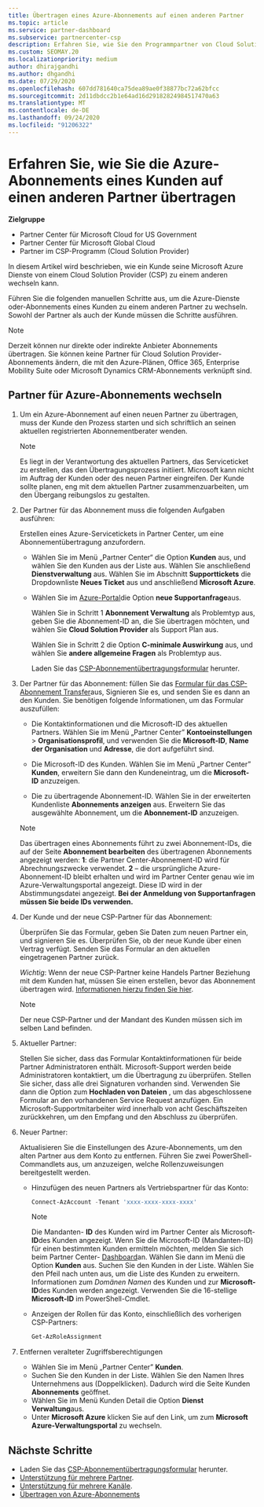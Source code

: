 ```yaml
---
title: Übertragen eines Azure-Abonnements auf einen anderen Partner
ms.topic: article
ms.service: partner-dashboard
ms.subservice: partnercenter-csp
description: Erfahren Sie, wie Sie den Programmpartner von Cloud Solution Provider ändern, der mit den Azure-Abonnements eines Kunden verknüpft ist.
ms.custom: SEOMAY.20
ms.localizationpriority: medium
author: dhirajgandhi
ms.author: dhgandhi
ms.date: 07/29/2020
ms.openlocfilehash: 607dd781640ca75dea89ae0f38877bc72a62bfcc
ms.sourcegitcommit: 2d11dbdcc2b1e64ad16d29182824984517470a63
ms.translationtype: MT
ms.contentlocale: de-DE
ms.lasthandoff: 09/24/2020
ms.locfileid: "91206322"
---
```

# <a name="learn-how-to-transfer-a-customers-azure-subscriptions-to-another-partner"></a>Erfahren Sie, wie Sie die Azure-Abonnements eines Kunden auf einen anderen Partner übertragen

**Zielgruppe**

- Partner Center für Microsoft Cloud for US Government
- Partner Center für Microsoft Global Cloud
- Partner im CSP-Programm (Cloud Solution Provider)

In diesem Artikel wird beschrieben, wie ein Kunde seine Microsoft Azure Dienste von einem Cloud Solution Provider (CSP) zu einem anderen wechseln kann.

Führen Sie die folgenden manuellen Schritte aus, um die Azure-Dienste oder-Abonnements eines Kunden zu einem anderen Partner zu wechseln. Sowohl der Partner als auch der Kunde müssen die Schritte ausführen.

>[!Note]  
>Derzeit können nur direkte oder indirekte Anbieter Abonnements übertragen.
>Sie können keine Partner für Cloud Solution Provider-Abonnements ändern, die mit den Azure-Plänen, Office 365, Enterprise Mobility Suite oder Microsoft Dynamics CRM-Abonnements verknüpft sind.

## <a name="switch-partners-for-azure-subscriptions"></a>Partner für Azure-Abonnements wechseln

1. Um ein Azure-Abonnement auf einen neuen Partner zu übertragen, muss der Kunde den Prozess starten und sich schriftlich an seinen aktuellen registrierten Abonnementberater wenden.

   >[!Note]
   >Es liegt in der Verantwortung des aktuellen Partners, das Serviceticket zu erstellen, das den Übertragungsprozess initiiert. Microsoft kann nicht im Auftrag der Kunden oder des neuen Partner eingreifen. Der Kunde sollte planen, eng mit dem aktuellen Partner zusammenzuarbeiten, um den Übergang reibungslos zu gestalten.

2. Der Partner für das Abonnement muss die folgenden Aufgaben ausführen:

   Erstellen eines Azure-Servicetickets in Partner Center, um eine Abonnementübertragung anzufordern.

   - Wählen Sie im Menü „Partner Center“ die Option **Kunden** aus, und wählen Sie den Kunden aus der Liste aus. Wählen Sie anschließend **Dienstverwaltung** aus. Wählen Sie im Abschnitt **Supporttickets** die Dropdownliste **Neues Ticket** aus und anschließend **Microsoft Azure**.

   - Wählen Sie im [Azure-Portal](https://portal.azure.com)die Option **neue Supportanfrage**aus.

     Wählen Sie in Schritt 1 **Abonnement Verwaltung** als Problemtyp aus, geben Sie die Abonnement-ID an, die Sie übertragen möchten, und wählen Sie **Cloud Solution Provider** als Support Plan aus.

     Wählen Sie in Schritt 2 die Option **C-minimale Auswirkung** aus, und wählen Sie **andere allgemeine Fragen** als Problemtyp aus.

     Laden Sie das [CSP-Abonnementübertragungsformular](https://query.prod.cms.rt.microsoft.com/cms/api/am/binary/RE4ATIA) herunter.

3. Der Partner für das Abonnement: füllen Sie das [Formular für das CSP-Abonnement Transfer](https://query.prod.cms.rt.microsoft.com/cms/api/am/binary/RE4ATIA)aus, Signieren Sie es, und senden Sie es dann an den Kunden. Sie benötigen folgende Informationen, um das Formular auszufüllen:

   - Die Kontaktinformationen und die Microsoft-ID des aktuellen Partners. Wählen Sie im Menü „Partner Center” **Kontoeinstellungen** &gt; **Organisationsprofil**, und verwenden Sie die **Microsoft-ID**, **Name der Organisation** und **Adresse**, die dort aufgeführt sind.

   - Die Microsoft-ID des Kunden. Wählen Sie im Menü „Partner Center” **Kunden**, erweitern Sie dann den Kundeneintrag, um die **Microsoft-ID** anzuzeigen.

   - Die zu übertragende Abonnement-ID. Wählen Sie in der erweiterten Kundenliste **Abonnements anzeigen** aus. Erweitern Sie das ausgewählte Abonnement, um die **Abonnement-ID** anzuzeigen.

   >[!Note]
   >Das übertragen eines Abonnements führt zu zwei Abonnement-IDs, die auf der Seite **Abonnement bearbeiten** des übertragenen Abonnements angezeigt werden: **1**: die Partner Center-Abonnement-ID wird für Abrechnungszwecke verwendet. **2** – die ursprüngliche Azure-Abonnement-ID bleibt erhalten und wird im Partner Center genau wie im Azure-Verwaltungsportal angezeigt. Diese ID wird in der Abstimmungsdatei angezeigt.  **Bei der Anmeldung von Supportanfragen müssen Sie beide IDs verwenden.**

4. Der Kunde und der neue CSP-Partner für das Abonnement:

   Überprüfen Sie das Formular, geben Sie Daten zum neuen Partner ein, und signieren Sie es. Überprüfen Sie, ob der neue Kunde über einen Vertrag verfügt. Senden Sie das Formular an den aktuellen eingetragenen Partner zurück.

   *Wichtig*: Wenn der neue CSP-Partner keine Handels Partner Beziehung mit dem Kunden hat, müssen Sie einen erstellen, bevor das Abonnement übertragen wird. [Informationen hierzu finden Sie hier](request-a-relationship-with-a-customer.md).

   >[!Note]
   >Der neue CSP-Partner und der Mandant des Kunden müssen sich im selben Land befinden. 

5. Aktueller Partner:

   Stellen Sie sicher, dass das Formular Kontaktinformationen für beide Partner Administratoren enthält. Microsoft-Support werden beide Administratoren kontaktiert, um die Übertragung zu überprüfen. Stellen Sie sicher, dass alle drei Signaturen vorhanden sind. Verwenden Sie dann die Option zum **Hochladen von Dateien** , um das abgeschlossene Formular an den vorhandenen Service Request anzufügen. Ein Microsoft-Supportmitarbeiter wird innerhalb von acht Geschäftszeiten zurückkehren, um den Empfang und den Abschluss zu überprüfen.

6. Neuer Partner:

   Aktualisieren Sie die Einstellungen des Azure-Abonnements, um den alten Partner aus dem Konto zu entfernen. Führen Sie zwei PowerShell-Commandlets aus, um anzuzeigen, welche Rollenzuweisungen bereitgestellt werden.

   - Hinzufügen des neuen Partners als Vertriebspartner für das Konto:

     ```powershell
     Connect-AzAccount -Tenant 'xxxx-xxxx-xxxx-xxxx'
     ```

     >[!NOTE]
     > Die Mandanten- **ID** des Kunden wird im Partner Center als Microsoft- **ID**des Kunden angezeigt. Wenn Sie die Microsoft-ID (Mandanten-ID) für einen bestimmten Kunden ermitteln möchten, melden Sie sich beim Partner Center- [Dashboard](https://partner.microsoft.com/dashboard)an. Wählen Sie dann im Menü die Option **Kunden** aus. Suchen Sie den Kunden in der Liste. Wählen Sie den Pfeil nach unten aus, um die Liste des Kunden zu erweitern. Informationen zum *Domänen Namen* des Kunden und zur **Microsoft-ID**des Kunden werden angezeigt. Verwenden Sie die 16-stellige **Microsoft-ID** im PowerShell-Cmdlet.

   - Anzeigen der Rollen für das Konto, einschließlich des vorherigen CSP-Partners:

     ```powershell
     Get-AzRoleAssignment
     ```

7. Entfernen veralteter Zugriffsberechtigungen

   - Wählen Sie im Menü „Partner Center” **Kunden**.
   - Suchen Sie den Kunden in der Liste. Wählen Sie den Namen Ihres Unternehmens aus (Doppelklicken). Dadurch wird die Seite Kunden **Abonnements** geöffnet.
   - Wählen Sie im Menü Kunden Detail die Option **Dienst Verwaltung**aus.
   - Unter **Microsoft Azure** klicken Sie auf den Link, um zum **Microsoft Azure-Verwaltungsportal** zu wechseln.

## <a name="next-steps"></a>Nächste Schritte

- Laden Sie das [CSP-Abonnementübertragungsformular](https://query.prod.cms.rt.microsoft.com/cms/api/am/binary/RE4ATIA) herunter.
- [Unterstützung für mehrere Partner](multipartner.md).
- [Unterstützung für mehrere Kanäle](multichannel.md).
- [Übertragen von Azure-Abonnements](https://docs.microsoft.com/azure/cost-management-billing/manage/transfer-subscriptions-subscribers-csp)